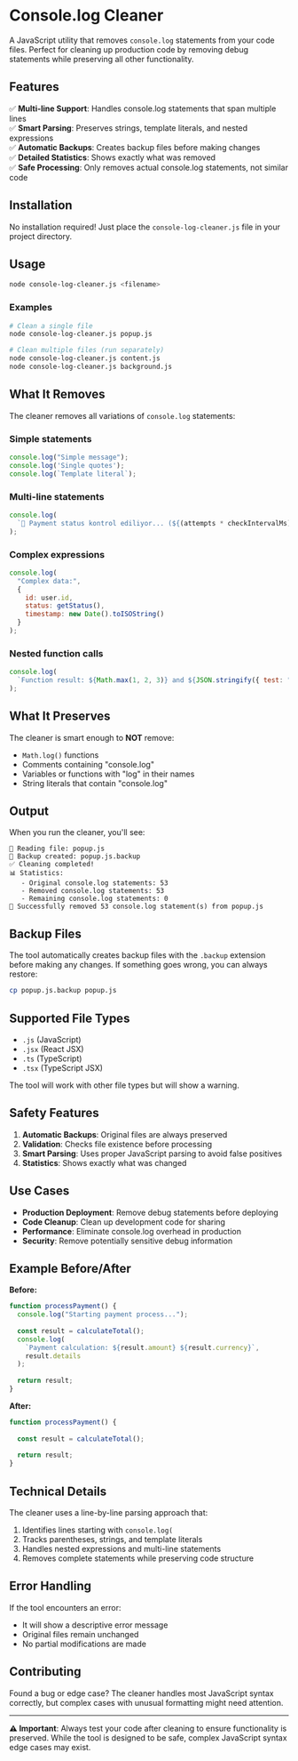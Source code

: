 # Console.log Cleaner

A JavaScript utility that removes `console.log` statements from your code files. Perfect for cleaning up production code by removing debug statements while preserving all other functionality.

## Features

✅ **Multi-line Support**: Handles console.log statements that span multiple lines  
✅ **Smart Parsing**: Preserves strings, template literals, and nested expressions  
✅ **Automatic Backups**: Creates backup files before making changes  
✅ **Detailed Statistics**: Shows exactly what was removed  
✅ **Safe Processing**: Only removes actual console.log statements, not similar code  

## Installation

No installation required! Just place the `console-log-cleaner.js` file in your project directory.

## Usage

```bash
node console-log-cleaner.js <filename>
```

### Examples

```bash
# Clean a single file
node console-log-cleaner.js popup.js

# Clean multiple files (run separately)
node console-log-cleaner.js content.js
node console-log-cleaner.js background.js
```

## What It Removes

The cleaner removes all variations of `console.log` statements:

### Simple statements
```javascript
console.log("Simple message");
console.log('Single quotes');
console.log(`Template literal`);
```

### Multi-line statements
```javascript
console.log(
  `🔄 Payment status kontrol ediliyor... (${(attempts * checkIntervalMs) / 1000}s)`,
);
```

### Complex expressions
```javascript
console.log(
  "Complex data:",
  {
    id: user.id,
    status: getStatus(),
    timestamp: new Date().toISOString()
  }
);
```

### Nested function calls
```javascript
console.log(
  `Function result: ${Math.max(1, 2, 3)} and ${JSON.stringify({ test: "value" })}`
);
```

## What It Preserves

The cleaner is smart enough to **NOT** remove:

- `Math.log()` functions
- Comments containing "console.log"
- Variables or functions with "log" in their names
- String literals that contain "console.log"

## Output

When you run the cleaner, you'll see:

```
📖 Reading file: popup.js
💾 Backup created: popup.js.backup
✅ Cleaning completed!
📊 Statistics:
   - Original console.log statements: 53
   - Removed console.log statements: 53
   - Remaining console.log statements: 0
🎉 Successfully removed 53 console.log statement(s) from popup.js
```

## Backup Files

The tool automatically creates backup files with the `.backup` extension before making any changes. If something goes wrong, you can always restore:

```bash
cp popup.js.backup popup.js
```

## Supported File Types

- `.js` (JavaScript)
- `.jsx` (React JSX)
- `.ts` (TypeScript)
- `.tsx` (TypeScript JSX)

The tool will work with other file types but will show a warning.

## Safety Features

1. **Automatic Backups**: Original files are always preserved
2. **Validation**: Checks file existence before processing
3. **Smart Parsing**: Uses proper JavaScript parsing to avoid false positives
4. **Statistics**: Shows exactly what was changed

## Use Cases

- **Production Deployment**: Remove debug statements before deploying
- **Code Cleanup**: Clean up development code for sharing
- **Performance**: Eliminate console.log overhead in production
- **Security**: Remove potentially sensitive debug information

## Example Before/After

**Before:**
```javascript
function processPayment() {
  console.log("Starting payment process...");
  
  const result = calculateTotal();
  console.log(
    `Payment calculation: ${result.amount} ${result.currency}`,
    result.details
  );
  
  return result;
}
```

**After:**
```javascript
function processPayment() {
  
  const result = calculateTotal();
  
  return result;
}
```

## Technical Details

The cleaner uses a line-by-line parsing approach that:

1. Identifies lines starting with `console.log(`
2. Tracks parentheses, strings, and template literals
3. Handles nested expressions and multi-line statements
4. Removes complete statements while preserving code structure

## Error Handling

If the tool encounters an error:
- It will show a descriptive error message
- Original files remain unchanged
- No partial modifications are made

## Contributing

Found a bug or edge case? The cleaner handles most JavaScript syntax correctly, but complex cases with unusual formatting might need attention.

---

**⚠️ Important**: Always test your code after cleaning to ensure functionality is preserved. While the tool is designed to be safe, complex JavaScript syntax edge cases may exist.
